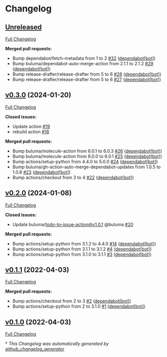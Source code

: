 # Changelog

## [Unreleased](https://github.com/buluma/ansible-role-packer/tree/HEAD)

[Full Changelog](https://github.com/buluma/ansible-role-packer/compare/v0.3.0...HEAD)

**Merged pull requests:**

- Bump dependabot/fetch-metadata from 1 to 2 [\#32](https://github.com/buluma/ansible-role-packer/pull/32) ([dependabot[bot]](https://github.com/apps/dependabot))
- Bump buluma/dependabot-auto-merge-action from 2.1.1 to 2.1.2 [\#29](https://github.com/buluma/ansible-role-packer/pull/29) ([dependabot[bot]](https://github.com/apps/dependabot))
- Bump release-drafter/release-drafter from 5 to 6 [\#28](https://github.com/buluma/ansible-role-packer/pull/28) ([dependabot[bot]](https://github.com/apps/dependabot))
- Bump release-drafter/release-drafter from 5 to 6 [\#27](https://github.com/buluma/ansible-role-packer/pull/27) ([dependabot[bot]](https://github.com/apps/dependabot))

## [v0.3.0](https://github.com/buluma/ansible-role-packer/tree/v0.3.0) (2024-01-20)

[Full Changelog](https://github.com/buluma/ansible-role-packer/compare/v0.2.0...v0.3.0)

**Closed issues:**

- Update action [\#19](https://github.com/buluma/ansible-role-packer/issues/19)
- rebuild action [\#18](https://github.com/buluma/ansible-role-packer/issues/18)

**Merged pull requests:**

- Bump buluma/molecule-action from 6.0.1 to 6.0.3 [\#26](https://github.com/buluma/ansible-role-packer/pull/26) ([dependabot[bot]](https://github.com/apps/dependabot))
- Bump buluma/molecule-action from 6.0.0 to 6.0.1 [\#25](https://github.com/buluma/ansible-role-packer/pull/25) ([dependabot[bot]](https://github.com/apps/dependabot))
- Bump actions/setup-python from 4.4.0 to 5.0.0 [\#24](https://github.com/buluma/ansible-role-packer/pull/24) ([dependabot[bot]](https://github.com/apps/dependabot))
- Bump buluma/gh-action-auto-merge-dependabot-updates from 1.0.5 to 1.0.8 [\#23](https://github.com/buluma/ansible-role-packer/pull/23) ([dependabot[bot]](https://github.com/apps/dependabot))
- Bump actions/checkout from 3 to 4 [\#22](https://github.com/buluma/ansible-role-packer/pull/22) ([dependabot[bot]](https://github.com/apps/dependabot))

## [v0.2.0](https://github.com/buluma/ansible-role-packer/tree/v0.2.0) (2024-01-08)

[Full Changelog](https://github.com/buluma/ansible-role-packer/compare/v0.1.1...v0.2.0)

**Closed issues:**

- Update buluma/todo-to-issue-action@v1.0.1 @buluma [\#20](https://github.com/buluma/ansible-role-packer/issues/20)

**Merged pull requests:**

- Bump actions/setup-python from 3.1.2 to 4.4.0 [\#14](https://github.com/buluma/ansible-role-packer/pull/14) ([dependabot[bot]](https://github.com/apps/dependabot))
- Bump actions/setup-python from 3.1.1 to 3.1.2 [\#4](https://github.com/buluma/ansible-role-packer/pull/4) ([dependabot[bot]](https://github.com/apps/dependabot))
- Bump actions/setup-python from 3.1.0 to 3.1.1 [\#3](https://github.com/buluma/ansible-role-packer/pull/3) ([dependabot[bot]](https://github.com/apps/dependabot))

## [v0.1.1](https://github.com/buluma/ansible-role-packer/tree/v0.1.1) (2022-04-03)

[Full Changelog](https://github.com/buluma/ansible-role-packer/compare/v0.1.0...v0.1.1)

**Merged pull requests:**

- Bump actions/checkout from 2 to 3 [\#2](https://github.com/buluma/ansible-role-packer/pull/2) ([dependabot[bot]](https://github.com/apps/dependabot))
- Bump actions/setup-python from 2 to 3.1.0 [\#1](https://github.com/buluma/ansible-role-packer/pull/1) ([dependabot[bot]](https://github.com/apps/dependabot))

## [v0.1.0](https://github.com/buluma/ansible-role-packer/tree/v0.1.0) (2022-04-03)

[Full Changelog](https://github.com/buluma/ansible-role-packer/compare/e6f80bfb084cf01b88aeac5dad4ca61214daf3b4...v0.1.0)



\* *This Changelog was automatically generated by [github_changelog_generator](https://github.com/github-changelog-generator/github-changelog-generator)*
